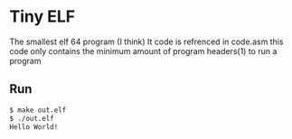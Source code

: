 # Tiny ELF
The smallest elf 64 program (I think)
It code is refrenced in code.asm
this code only contains the minimum amount of program headers(1) to run a program

## Run
```sh
$ make out.elf
$ ./out.elf
Hello World!
```
